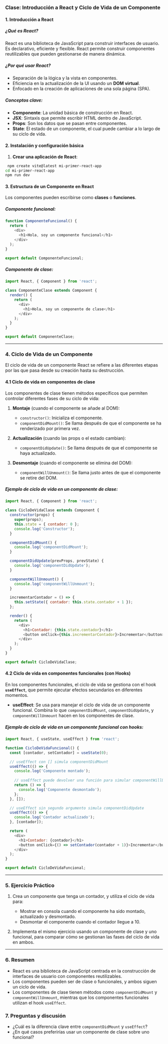 ### Clase: Introducción a React y Ciclo de Vida de un Componente

#### 1. Introducción a React

##### ¿Qué es React?
React es una biblioteca de JavaScript para construir interfaces de usuario. Es declarativo, eficiente y flexible. React permite construir componentes reutilizables que pueden gestionarse de manera dinámica.

##### ¿Por qué usar React?
- Separación de la lógica y la vista en componentes.
- Eficiencia en la actualización de la UI usando un **DOM virtual**.
- Enfocado en la creación de aplicaciones de una sola página (SPA).

##### Conceptos clave:
- **Componente**: La unidad básica de construcción en React.
- **JSX**: Sintaxis que permite escribir HTML dentro de JavaScript.
- **Props**: Son los datos que se pasan entre componentes.
- **State**: El estado de un componente, el cual puede cambiar a lo largo de su ciclo de vida.

#### 2. Instalación y configuración básica


1. **Crear una aplicación de React**:
```bash 
 npm create vite@latest mi-primer-react-app
cd mi-primer-react-app
npm run dev
```

#### 3. Estructura de un Componente en React
Los componentes pueden escribirse como **clases** o **funciones**.

##### Componente funcional:
```javascript
function ComponenteFuncional() {
  return (
    <div>
      <h1>Hola, soy un componente funcional</h1>
    </div>
  );
}

export default ComponenteFuncional;
```

##### Componente de clase:
```javascript
import React, { Component } from 'react';

class ComponenteClase extends Component {
  render() {
    return (
      <div>
        <h1>Hola, soy un componente de clase</h1>
      </div>
    );
  }
}

export default ComponenteClase;
```

---

### 4. Ciclo de Vida de un Componente
El ciclo de vida de un componente React se refiere a las diferentes etapas por las que pasa desde su creación hasta su destrucción.

#### 4.1 Ciclo de vida en componentes de clase
Los componentes de clase tienen métodos específicos que permiten controlar diferentes fases de su ciclo de vida:

1. **Montaje** (cuando el componente se añade al DOM):
   - `constructor()`: Inicializa el componente.
   - `componentDidMount()`: Se llama después de que el componente se ha renderizado por primera vez.

2. **Actualización** (cuando las props o el estado cambian):
   - `componentDidUpdate()`: Se llama después de que el componente se haya actualizado.

3. **Desmontaje** (cuando el componente se elimina del DOM):
   - `componentWillUnmount()`: Se llama justo antes de que el componente se retire del DOM.

##### Ejemplo de ciclo de vida en un componente de clase:
```javascript
import React, { Component } from 'react';

class CicloDeVidaClase extends Component {
  constructor(props) {
    super(props);
    this.state = { contador: 0 };
    console.log('Constructor');
  }

  componentDidMount() {
    console.log('componentDidMount');
  }

  componentDidUpdate(prevProps, prevState) {
    console.log('componentDidUpdate');
  }

  componentWillUnmount() {
    console.log('componentWillUnmount');
  }

  incrementarContador = () => {
    this.setState({ contador: this.state.contador + 1 });
  };

  render() {
    return (
      <div>
        <h1>Contador: {this.state.contador}</h1>
        <button onClick={this.incrementarContador}>Incrementar</button>
      </div>
    );
  }
}

export default CicloDeVidaClase;
```

#### 4.2 Ciclo de vida en componentes funcionales (con Hooks)
En los componentes funcionales, el ciclo de vida se gestiona con el hook **`useEffect`**, que permite ejecutar efectos secundarios en diferentes momentos.

- **useEffect**: Se usa para manejar el ciclo de vida de un componente funcional. Combina lo que `componentDidMount`, `componentDidUpdate`, y `componentWillUnmount` hacen en los componentes de clase.

##### Ejemplo de ciclo de vida en un componente funcional con hooks:
```javascript
import React, { useState, useEffect } from 'react';

function CicloDeVidaFuncional() {
  const [contador, setContador] = useState(0);

  // useEffect con [] simula componentDidMount
  useEffect(() => {
    console.log('Componente montado');
    
    // useEffect puede devolver una función para simular componentWillUnmount
    return () => {
      console.log('Componente desmontado');
    };
  }, []);

  // useEffect sin segundo argumento simula componentDidUpdate
  useEffect(() => {
    console.log('Contador actualizado');
  }, [contador]);

  return (
    <div>
      <h1>Contador: {contador}</h1>
      <button onClick={() => setContador(contador + 1)}>Incrementar</button>
    </div>
  );
}

export default CicloDeVidaFuncional;
```

---

### 5. Ejercicio Práctico

1. Crea un componente que tenga un contador, y utiliza el ciclo de vida para:
   - Mostrar en consola cuando el componente ha sido montado, actualizado y desmontado.
   - Desmontar el componente cuando el contador llegue a 10.
   
2. Implementa el mismo ejercicio usando un componente de clase y uno funcional, para comparar cómo se gestionan las fases del ciclo de vida en ambos.

---

### 6. Resumen

- React es una biblioteca de JavaScript centrada en la construcción de interfaces de usuario con componentes reutilizables.
- Los componentes pueden ser de clase o funcionales, y ambos siguen un ciclo de vida.
- Los componentes de clase tienen métodos como `componentDidMount` y `componentWillUnmount`, mientras que los componentes funcionales utilizan el hook `useEffect`.

### 7. Preguntas y discusión

- ¿Cuál es la diferencia clave entre `componentDidMount` y `useEffect`?
- ¿En qué casos preferirías usar un componente de clase sobre uno funcional?

